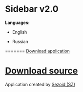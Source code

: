 Sidebar v2.0<br>
=======
<b>Languages:</b><br>
- English<br>

- Russian<br>

=======
<a href="http://sezex.ru/sidebar.apk">Download application</a><br>

<a href="https://github.com/sezoid/Sidebar">Download source</a><br>
=======

Application created by <a href="http:/sezex.ru/">Sezoid (SZ)</a>